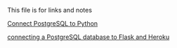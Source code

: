 This file is for links and notes

[Connect PostgreSQL to Python](https://www.postgresqltutorial.com/postgresql-python/connect/)

[connecting a PostgreSQL database to Flask and Heroku](https://arctype.com/blog/postgres-heroku/)



